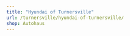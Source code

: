 ```yaml
---
title: "Hyundai of Turnersville"
url: /turnersville/hyundai-of-turnersville/
shop: Autohaus
---
```

